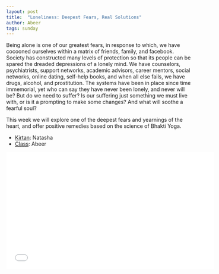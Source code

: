 ```yaml
---
layout: post
title:  "Loneliness: Deepest Fears, Real Solutions"
author: Abeer
tags: sunday
---
```


Being alone is one of our greatest fears, in response to which, we have cocooned ourselves within a matrix of friends, family, and facebook. Society has constructed many levels of protection so that its people can be spared the dreaded depressions of a lonely mind. We have counselors, psychiatrists, support networks, academic advisors, career mentors, social networks, online dating, self-help books, and when all else fails, we have drugs, alcohol, and prostitution. The systems have been in place since time immemorial, yet who can say they have never been lonely, and never will be? But do we need to suffer? Is our suffering just something we must live with, or is it a prompting to make some changes? And what will soothe a fearful soul?

This week we will explore one of the deepest fears and yearnings of the heart, and offer positive remedies based on the science of Bhakti Yoga.

- [Kirtan](https://s3.amazonaws.com/beginningbhakti/2014-04-20-Deepest-Fears-Real-Solutions/Natasha.Kirtan.mp3): Natasha
- [Class](https://s3.amazonaws.com/beginningbhakti/2014-04-20-Deepest-Fears-Real-Solutions/Abeer.Class.mp3): Abeer

<iframe width="560" height="315" src="//www.youtube.com/embed/s-73rKKTV60" frameborder="0" allowfullscreen></iframe>
